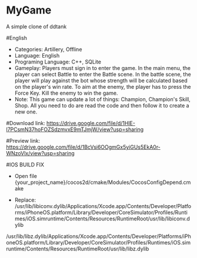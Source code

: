 # MyGame

A simple clone of ddtank

#English

+ Categories: Artillery, Offline
+ Language: English
+ Programing Language: C++, SQLite
+ Gameplay: Players must sign in to enter the game. In the main menu, the player can select Battle to enter the Battle scene. In the battle scene, the player will play against the bot whose strength will be calculated based on the player's win rate. To aim at the enemy, the player has to press the Force Key. Kill the enemy to win the game.
+ Note: This game can update a lot of things: Champion, Champion's Skill, Shop. All you need to do are read the code and then follow it to create a new one.

#Download link: https://drive.google.com/file/d/1HlE-l7PCsmN37hoFOZSdzmvxE9mTJmjW/view?usp=sharing

#Preview link: https://drive.google.com/file/d/1BcVsi6OOgmGx5yiGUs5EkA0r-WNzoVlx/view?usp=sharing



#IOS BUILD FIX

+ Open file {your_project_name}/cocos2d/cmake/Modules/CocosConfigDepend.cmake

+ Replace: /usr/lib/libiconv.dylib/Applications/Xcode.app/Contents/Developer/Platforms/iPhoneOS.platform/Library/Developer/CoreSimulator/Profiles/Runtimes/iOS.simruntime/Contents/Resources/RuntimeRoot/usr/lib/libiconv.dylib

/usr/lib/libz.dylib/Applications/Xcode.app/Contents/Developer/Platforms/iPhoneOS.platform/Library/Developer/CoreSimulator/Profiles/Runtimes/iOS.simruntime/Contents/Resources/RuntimeRoot/usr/lib/libz.dylib
